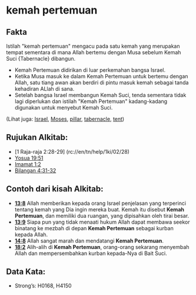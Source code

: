 # kemah pertemuan

## Fakta

Istilah "kemah pertemuan" mengacu pada satu kemah yang merupakan tempat sementara di mana Allah bertemu dengan Musa sebelum Kemah Suci {Tabernacle} dibangun.

* Kemah Pertemuan didirikan di luar perkemahan bangsa Israel.
* Ketika Musa masuk ke dalam Kemah Pertemuan untuk bertemu dengan Allah, satu tiang awan akan berdiri di pintu masuk kemah sebagai tanda kehadiran ALlah di sana.
* Setelah bangsa Israel membangun Kemah Suci, tenda sementara tidak lagi diperlukan dan istilah "Kemah Pertemuan" kadang-kadang digunakan untuk menyebut Kemah Suci.

(Lihat juga: [Israel](../kt/israel.md), [Moses](../names/moses.md), [pillar](../other/pillar.md), [tabernacle](../kt/tabernacle.md), [tent](../other/tent.md))

## Rujukan Alkitab:

* [1 Raja-raja 2:28-29] (rc://en/tn/help/1ki/02/28)
* [Yosua 19:51](rc://en/tn/help/jos/19/51)
* [Imamat 1:2](rc://en/tn/help/lev/01/02)
* [Bilangan 4:31-32](rc://en/tn/help/num/04/31)

## Contoh dari kisah Alkitab:

* __[13:8](rc://en/tn/help/obs/13/08)__ Allah memberikan kepada orang Israel penjelasan yang terperinci tentang kemah yang Dia ingin mereka buat. Kemah itu disebut __Kemah Pertemuan__, dan memiliki dua ruangan, yang dipisahkan oleh tirai besar.
* __[13:9](rc://en/tn/help/obs/13/09)__ Siapa pun yang tidak menaati hukum Allah dapat membawa seekor binatang ke mezbah di depan __Kemah Pertemuan__ sebagai kurban kepada Allah.
* __[14:8](rc://en/tn/help/obs/14/08)__ Allah sangat marah dan mendatangi __Kemah Pertemuan__.
* __[18:2](rc://en/tn/help/obs/18/02)__ Alih-alih di __Kemah Pertemuan__, orang-orang sekarang menyembah Allah dan mempersembahkan kurban kepada-Nya di Bait Suci.

## Data Kata:

* Strong’s: H0168, H4150
